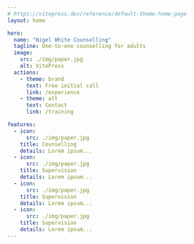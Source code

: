 ```yaml
---
# https://vitepress.dev/reference/default-theme-home-page
layout: home

hero:
  name: "Nigel White Counselling"
  tagline: One-to-one counselling for adults
  image:
    src: ./img/paper.jpg
    alt: VitePress
  actions:
    - theme: brand
      text: Free initial call
      link: /experience
    - theme: alt
      text: Contact
      link: /training

features:
  - icon:
      src: ./img/paper.jpg
    title: Counselling
    details: Lorem ipsum...
  - icon:
      src: ./img/paper.jpg
    title: Supervision
    details: Lorem ipsum...
  - icon:
      src: ./img/paper.jpg
    title: Supervision
    details: Lorem ipsum...
  - icon:
      src: ./img/paper.jpg
    title: Supervision
    details: Lorem ipsum...
---
```

